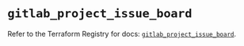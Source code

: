 # `gitlab_project_issue_board`

Refer to the Terraform Registry for docs: [`gitlab_project_issue_board`](https://registry.terraform.io/providers/gitlabhq/gitlab/18.1.1/docs/resources/project_issue_board).
